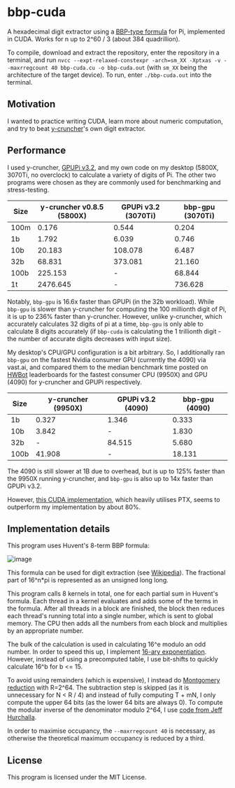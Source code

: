 # bbp-cuda
A hexadecimal digit extractor using a [BBP-type formula](https://en.wikipedia.org/wiki/Bailey%E2%80%93Borwein%E2%80%93Plouffe_formula) for Pi, implemented in CUDA. Works for n up to 2^60 / 3 (about 384 quadrillion).

To compile, download and extract the repository, enter the repository in a terminal, and run `nvcc --expt-relaxed-constexpr -arch=sm_XX -Xptxas -v --maxrregcount 40 bbp-cuda.cu -o bbp-cuda.out` (with `sm_XX` being the architecture of the target device). To run, enter `./bbp-cuda.out` into the terminal.

## Motivation

I wanted to practice writing CUDA, learn more about numeric computation, and try to beat [y-cruncher](http://numberworld.org/y-cruncher/)'s own digit extractor.

## Performance

I used y-cruncher, [GPUPi v3.2](https://www.overclockers.at/news/gpupi-3-is-now-official), and my own code on my desktop (5800X, 3070Ti, no overclock) to calculate a variety of digits of Pi. The other two programs were chosen as they are commonly used for benchmarking and stress-testing.

| Size | y-cruncher v0.8.5 (5800X) | GPUPi v3.2 (3070Ti) | bbp-gpu (3070Ti) |
| ---- | ------------------------- | ------------------- | ---------------- |
| 100m | 0.176                     | 0.544               | 0.204            |
| 1b   | 1.792                     | 6.039               | 0.746            |
| 10b  | 20.183                    | 108.078             | 6.487            |
| 32b  | 68.831                    | 373.081             | 21.160           |
| 100b | 225.153                   | -                   | 68.844           |
| 1t   | 2476.645                  | -                   | 736.628          |

Notably, `bbp-gpu` is 16.6x faster than GPUPi (in the 32b workload). While `bbp-gpu` is slower than y-cruncher for computing the 100 millionth digit of Pi, it is up to 236% faster than y-cruncher. However, unlike y-cruncher, which accurately calculates 32 digits of pi at a time, `bbp-gpu` is only able to calculate 8 digits accurately (if `bbp-cuda` is calculating the 1 trillionth digit - the number of accurate digits decreases with input size).

My desktop's CPU/GPU configuration is a bit arbitrary. So, I additionally ran `bbp-gpu` on the fastest Nvidia consumer GPU (currently the 4090) via vast.ai, and compared them to the median benchmark time posted on [HWBot](https://hwbot.org/) leaderboards for the fastest consumer CPU (9950X) and GPU (4090) for y-cruncher and GPUPi respectively.

| Size | y-cruncher (9950X) | GPUPi v3.2 (4090) | bbp-gpu (4090) |
| ---- | ------------------ | ----------------- | -------------- |
| 1b   | 0.327              | 1.346             | 0.333          |
| 10b  | 3.842              | -                 | 1.830          |
| 32b  | -                  | 84.515            | 5.680          |
| 100b | 41.908             | -                 | 18.131         |

The 4090 is still slower at 1B due to overhead, but is up to 125% faster than the 9950X running y-cruncher, and `bbp-gpu` is also up to 14x faster than GPUPi v3.2.

However, [this CUDA implementation](https://github.com/euphoricpoptarts/bbpCudaImplementation), which heavily utilises PTX, seems to outperform my implementation by about 80%.

## Implementation details

This program uses Huvent's 8-term BBP formula:

![image](https://github.com/user-attachments/assets/ad9d7b4d-ff5b-443c-855c-6b13cbe15141)

This formula can be used for digit extraction (see [Wikipedia](https://en.wikipedia.org/wiki/Bailey%E2%80%93Borwein%E2%80%93Plouffe_formula#BBP_digit-extraction_algorithm_for_%CF%80)). The fractional part of 16^n*pi is represented as an unsigned long long.

This program calls 8 kernels in total, one for each partial sum in Huvent's formula. Each thread in a kernel evaluates and adds some of the terms in the formula. After all threads in a block are finished, the block then reduces each thread's running total into a single number, which is sent to global memory. The CPU then adds all the numbers from each block and multiplies by an appropriate number.

The bulk of the calculation is used in calculating 16^e modulo an odd number. In order to speed this up, I implement [16-ary exponentiation](https://en.wikipedia.org/wiki/Exponentiation_by_squaring#2k-ary_method). However, instead of using a precomputed table, I use bit-shifts to quickly calculate 16^b for b <= 15.

To avoid using remainders (which is expensive), I instead do [Montgomery reduction](https://en.wikipedia.org/wiki/Montgomery_modular_multiplication#The_REDC_algorithm) with R=2^64. The subtraction step is skipped (as it is unnecessary for N < R / 4) and instead of fully computing T + mN, I only compute the upper 64 bits (as the lower 64 bits are always 0). To compute the modular inverse of the denominator modulo 2^64, I use [code from Jeff Hurchalla](https://jeffhurchalla.com/2022/04/25/a-faster-multiplicative-inverse-mod-a-power-of-2/).

In order to maximise occupancy, the `--maxrregcount 40` is necessary, as otherwise the theoretical maximum occupancy is reduced by a third.

## License

This program is licensed under the MIT License.
